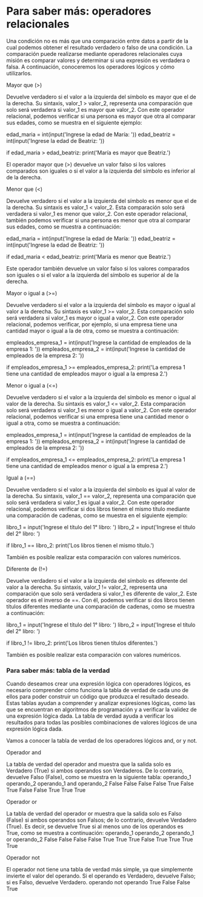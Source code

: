 # Para saber más: operadores relacionales

Una condición no es más que una comparación entre datos a partir de la cual podemos obtener el resultado verdadero o falso de una condición. La comparación puede realizarse mediante operadores relacionales cuya misión es comparar valores y determinar si una expresión es verdadera o falsa. A continuación, conoceremos los operadores lógicos y cómo utilizarlos.

Mayor que (>)

Devuelve verdadero si el valor a la izquierda del símbolo es mayor que el de la derecha. Su sintaxis, valor_1 > valor_2, representa una comparación que solo será verdadera si valor_1 es mayor que valor_2. Con este operador relacional, podemos verificar si una persona es mayor que otra al comparar sus edades, como se muestra en el siguiente ejemplo:

edad_maria = int(input('Ingrese la edad de María: '))
edad_beatriz = int(input('Ingrese la edad de Beatriz: '))

if edad_maria > edad_beatriz:
  print('María es mayor que Beatriz.')

El operador mayor que (>) devuelve un valor falso si los valores comparados son iguales o si el valor a la izquierda del símbolo es inferior al de la derecha.

Menor que (<)

Devuelve verdadero si el valor a la izquierda del símbolo es menor que el de la derecha. Su sintaxis es valor_1 < valor_2. Esta comparación solo será verdadera si valor_1 es menor que valor_2. Con este operador relacional, también podemos verificar si una persona es menor que otra al comparar sus edades, como se muestra a continuación:

edad_maria = int(input('Ingrese la edad de María: '))
edad_beatriz = int(input('Ingrese la edad de Beatriz: '))

if edad_maria < edad_beatriz:
  print('María es menor que Beatriz.')

Este operador también devuelve un valor falso si los valores comparados son iguales o si el valor a la izquierda del símbolo es superior al de la derecha.

Mayor o igual a (>=)

Devuelve verdadero si el valor a la izquierda del símbolo es mayor o igual al valor a la derecha. Su sintaxis es valor_1 >= valor_2. Esta comparación solo será verdadera si valor_1 es mayor o igual a valor_2. Con este operador relacional, podemos verificar, por ejemplo, si una empresa tiene una cantidad mayor o igual a la de otra, como se muestra a continuación:

empleados_empresa_1 = int(input('Ingrese la cantidad de empleados de la empresa 1: '))
empleados_empresa_2 = int(input('Ingrese la cantidad de empleados de la empresa 2: '))

if empleados_empresa_1 >= empleados_empresa_2:
  print('La empresa 1 tiene una cantidad de empleados mayor o igual a la empresa 2.')

Menor o igual a (<=)

Devuelve verdadero si el valor a la izquierda del símbolo es menor o igual al valor de la derecha. Su sintaxis es valor_1 <= valor_2. Esta comparación solo será verdadera si valor_1 es menor o igual a valor_2. Con este operador relacional, podemos verificar si una empresa tiene una cantidad menor o igual a otra, como se muestra a continuación:

empleados_empresa_1 = int(input('Ingrese la cantidad de empleados de la empresa 1: '))
empleados_empresa_2 = int(input('Ingrese la cantidad de empleados de la empresa 2: '))

if empleados_empresa_1 <= empleados_empresa_2:
  print('La empresa 1 tiene una cantidad de empleados menor o igual a la empresa 2.')

Igual a (==)

Devuelve verdadero si el valor a la izquierda del símbolo es igual al valor de la derecha. Su sintaxis, valor_1 == valor_2, representa una comparación que solo será verdadera si valor_1 es igual a valor_2. Con este operador relacional, podemos verificar si dos libros tienen el mismo título mediante una comparación de cadenas, como se muestra en el siguiente ejemplo:

libro_1 = input('Ingrese el título del 1° libro: ')
libro_2 = input('Ingrese el título del 2° libro: ')

if libro_1 == libro_2:
  print('Los libros tienen el mismo título.')

También es posible realizar esta comparación con valores numéricos.

Diferente de (!=)

Devuelve verdadero si el valor a la izquierda del símbolo es diferente del valor a la derecha. Su sintaxis, valor_1 != valor_2, representa una comparación que solo será verdadera si valor_1 es diferente de valor_2. Este operador es el inverso de ==. Con él, podemos verificar si dos libros tienen títulos diferentes mediante una comparación de cadenas, como se muestra a continuación:

libro_1 = input('Ingrese el título del 1° libro: ')
libro_2 = input('Ingrese el título del 2° libro: ')

if libro_1 != libro_2:
  print('Los libros tienen títulos diferentes.')

También es posible realizar esta comparación con valores numéricos.

### Para saber más: tabla de la verdad

Cuando deseamos crear una expresión lógica con operadores lógicos, es necesario comprender cómo funciona la tabla de verdad de cada uno de ellos para poder construir un código que produzca el resultado deseado. Estas tablas ayudan a comprender y analizar expresiones lógicas, como las que se encuentran en algoritmos de programación y a verificar la validez de una expresión lógica dada. La tabla de verdad ayuda a verificar los resultados para todas las posibles combinaciones de valores lógicos de una expresión lógica dada.

Vamos a conocer la tabla de verdad de los operadores lógicos and, or y not.

Operador and

La tabla de verdad del operador and muestra que la salida solo es Verdadero (True) si ambos operandos son Verdaderos. De lo contrario, devuelve Falso (False), como se muestra en la siguiente tabla:
operando_1	operando_2	operando_1 and operando_2
False	        False	False
False	        True	False
True	       False	False
True	        True	True

Operador or

La tabla de verdad del operador or muestra que la salida solo es Falso (False) si ambos operandos son Falsos; de lo contrario, devuelve Verdadero (True). Es decir, se devuelve True si al menos uno de los operandos es True, como se muestra a continuación:
operando_1	operando_2	operando_1 or operando_2
False	       False	False
False	        True	True
True	       False	True
True	        True	True

Operador not

El operador not tiene una tabla de verdad más simple, ya que simplemente invierte el valor del operando. Si el operando es Verdadero, devuelve Falso; si es Falso, devuelve Verdadero.
operando	not operando
True	      False
False	      True